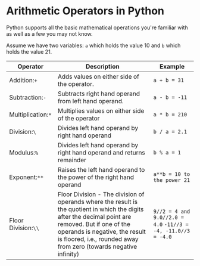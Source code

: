 # Arithmetic Operators in Python

Python supports all the basic mathematical operations you're familiar with as well as
a few you may not know.

Assume we have two variables: `a` which holds the value 10 and `b` which holds the value 21.

| Operator        | Description | Example |
|----------       |-------------|---------|
| Addition:`+`    |Adds values on either side of the operator. | `a + b = 31` |
| Subtraction:`-` |	Subtracts right hand operand from left hand operand.| `a - b = -11` |
| Multiplication:`*`|Multiplies values on either side of the operator| `a * b = 210` |
| Division:`\` | Divides left hand operand by right hand operand | `b / a = 2.1` |
| Modulus:`%` | Divides left hand operand by right hand operand and returns remainder | `b % a = 1` |
| Exponent:`**` | Raises the left hand operand to the power of the right hand operand | `a**b = 10 to the power 21` |
| Floor Division:`\\` | Floor Division - The division of operands where the result is the quotient in which the digits after the decimal point are removed. But if one of the operands is negative, the result is floored, i.e., rounded away from zero (towards negative infinity) | `9//2 = 4 and 9.0//2.0 = 4.0`  `-11//3 = -4, -11.0//3 = -4.0` | 
